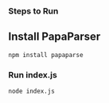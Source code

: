 ### Steps to Run 

## Install PapaParser

``` 
npm install papaparse 
```

### Run index.js

``` 
node index.js 
```